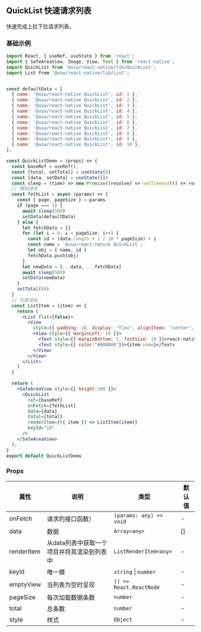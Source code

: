 QuickList 快速请求列表
---

快速完成上拉下拉请求列表。

### 基础示例

```jsx mdx:preview
import React, { useRef, useState } from 'react';
import { SafeAreaView, Image, View, Text } from 'react-native';
import QuickList from '@uiw/react-native/lib/QuickList';
import List from '@uiw/react-native/lib/List';


const defaultData = [
  { name: '@uiw/react-native QuickList', id: 1 },
  { name: '@uiw/react-native QuickList', id: 2 },
  { name: '@uiw/react-native QuickList', id: 3 },
  { name: '@uiw/react-native QuickList', id: 4 },
  { name: '@uiw/react-native QuickList', id: 5 },
  { name: '@uiw/react-native QuickList', id: 6 },
  { name: '@uiw/react-native QuickList', id: 7 },
  { name: '@uiw/react-native QuickList', id: 8 },
  { name: '@uiw/react-native QuickList', id: 9 },
  { name: '@uiw/react-native QuickList', id: 10 },
];

const QuickListDemo = (props) => {
  const baseRef = useRef();
  const [total, setTotal] = useState(0)
  const [data, setData] = useState([])
  const sleep = (time) => new Promise((resolve) => setTimeout(() => resolve(''), time))
  // 模拟请求
  const fethList = async (params) => {
    const { page, pageSize } = params
    if (page === 1) {
      await sleep(500)
      setData(defaultData)
    } else {
      let fetchData = []
      for (let i = 0; i < pageSize; i++) {
        const id = (data.length + 1 / 10 * pageSize) + i
        const name = `@uiw/react-native QuickList`;
        let obj = { name, id }
        fetchData.push(obj)
      }
      let newData = [...data, ...fetchData]
      await sleep(500)
      setData(newData)
    }
    setTotal(40)
  }
  // 列表渲染
  const ListItem = (item) => {
    return (
      <List flat={false}>
        <View
          style={{ padding: 10, display: "flex", alignItems: "center", flexDirection: "row" }}>
          <View style={{ marginLeft: 10 }}>
            <Text style={{ marginBottom: 5, fontSize: 18 }}>react-native</Text>
            <Text style={{ color:"#808080"}}>{item.name}</Text>
          </View>
        </View>
      </List>
    )
  }

  return (
    <SafeAreaView style={{ height:300 }}>
      <QuickList
        ref={baseRef}
        onFetch={fethList}
        data={data}
        total={total}
        renderItem={({ item }) => ListItem(item)}
        keyId="id"
      />
    </SafeAreaView>
  );
}
export default QuickListDemo
```

### Props

| 属性 | 说明 | 类型 | 默认值 |
| --- | --- | --- | --- |
| onFetch | 请求的接口函数） | `(params: any) => void` | - |
| data | 数据 | `Array<any>` | [] |
| renderItem | 从data列表中获取一个项目并将其渲染到列表中 | `ListRenderItem<any>` | - |
| keyId | 唯一健 | `string` \| `number` | - |
| emptyView | 当列表为空时呈现 | `() => React.ReactNode` | - |
| pageSize | 每次加载数据条数 | `number` | - |
| total | 总条数 | `number`  | - |
| style | 样式 | `Object` | - |
